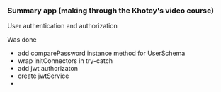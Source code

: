 ### Summary app (making through the Khotey's video course)

User authentication and authorization

Was done

* add comparePassword instance method for UserSchema
* wrap initConnectors in try-catch
* add jwt authorizaton
* create jwtService
*
